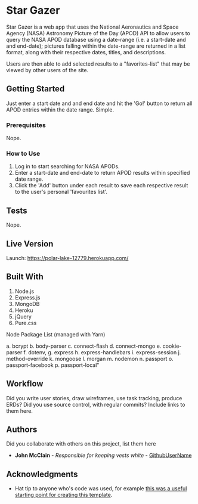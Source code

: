# Star Gazer

Star Gazer is a web app that uses the National Aeronautics and Space Agency (NASA) Astronomy Picture of the Day (APOD) API to allow users to query the NASA APOD database using a date-range (i.e. a start-date and and end-date); pictures falling within the date-range are returned in a list format, along with their respective dates, titles, and descriptions.

Users are then able to add selected results to a "favorites-list" that may be viewed by other users of the site.

## Getting Started

Just enter a start date and and end date and hit the 'Go!' button to return all APOD entries within the date range. Simple.

### Prerequisites

Nope.

### How to Use

1. Log in to start searching for NASA APODs.
2. Enter a start-date and end-date to return APOD results within specified date range.
3. Click the 'Add' button under each result to save each respective result to the user's personal 'favourites list'.

## Tests

Nope.

## Live Version

Launch: https://polar-lake-12779.herokuapp.com/

## Built With

1. Node.js
2. Express.js
3. MongoDB
4. Heroku
5. jQuery
6. Pure.css

Node Package List (managed with Yarn)

a. bcrypt
b. body-parser
c. connect-flash
d. connect-mongo
e. cookie-parser
f. dotenv,
g. express
h. express-handlebars
i. express-session
j. method-override
k. mongoose
l. morgan
m. nodemon
n. passport
o. passport-facebook
p. passport-local"

## Workflow

Did you write user stories, draw wireframes, use task tracking, produce ERDs? Did you use source control, with regular commits? Include links to them here.

## Authors

Did you collaborate with others on this project, list them here

* **John McClain** - *Responsible for keeping vests white* - [GithubUserName](https://github.com/GithubUserName)

## Acknowledgments

* Hat tip to anyone who's code was used, for example [this was a useful starting point for creating this template](https://gist.github.com/PurpleBooth/109311bb0361f32d87a2).
